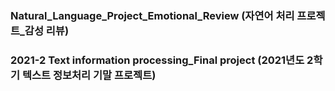 ### Natural_Language_Project_Emotional_Review (자연어 처리 프로젝트_감성 리뷰)
### 2021-2 Text information processing_Final project (2021년도 2학기 텍스트 정보처리 기말 프로젝트)
